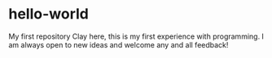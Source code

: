 # hello-world
My first repository
Clay here, this is my first experience with programming.
I am always open to new ideas and welcome any and all feedback!
